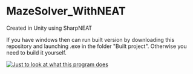 # MazeSolver_WithNEAT
Created in Unity using SharpNEAT

If you have windows then can run built version by downloading this repository and launching .exe in the folder "Built project". Otherwise you need to build it yourself.

[![Just to look at what this program does](http://img.youtube.com/vi/J4hRkcs2dHU&feature=youtu.be/0.jpg)](http://www.youtube.com/watch?v=J4hRkcs2dHU&feature=youtu.be)
